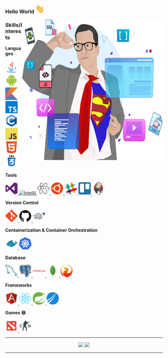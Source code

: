 ### Hello World <img src="https://raw.githubusercontent.com/DavidCabral/DavidCabral/master/assets/Hi.gif?raw=true" width="30px">

<img align = 'right' src="https://raw.githubusercontent.com/DavidCabral/DavidCabral/main/assets/eu.svg" alt="David Cabral" width="450" height="450">


### Skills/Interests

**Languages**


<a href="https://www.java.com/en/">
  <img
    alt="Java"
    height="40"
    width="40"
    src="https://raw.githubusercontent.com/DavidCabral/DavidCabral/main/assets/languages/java-original.svg" />
</a>
<a href="https://www.java.com/en/">
  <img
    alt="Android"
    height="40"
    width="40"
    src="https://raw.githubusercontent.com/DavidCabral/DavidCabral/master/assets/languages/android-original.svg" />
</a>
<a href="https://www.java.com/en/">
  <img
    alt="kotlin"
    height="40"
    width="40"
    src="https://raw.githubusercontent.com/DavidCabral/DavidCabral/master/assets/languages/kotlin-original.svg?raw=true?sanitize=true" />
</a>
<a href="https://www.java.com/en/">
  <img
    alt="typescript"
    height="40"
    width="40"
    src="https://raw.githubusercontent.com/DavidCabral/DavidCabral/master/assets/languages/typescript-original.svg?raw=true?sanitize=true" />
</a>
<a href="https://www.cprogramming.com/">
  <img
    alt="C"
    height="40"
    width="40"
    src="https://raw.githubusercontent.com/DavidCabral/DavidCabral/master/assets/languages/c-original.svg?raw=true?sanitize=true" />
</a>
<a href="https://www.javascript.com/">
  <img
    alt="JavaScript"
    height="40"
    width="40"
     src="https://raw.githubusercontent.com/DavidCabral/DavidCabral/master/assets/languages/javascript-original.svg?raw=true?sanitize=true" />
</a>
<a href="https://w3.org/">
  <img
    alt="Dart"
    height="40"
    width="40"
    src="https://raw.githubusercontent.com/DavidCabral/DavidCabral/master/assets/languages/html5-original.svg" />
</a>
<a href="https://w3.org/">
  <img
    alt="CSS"
    height="40"
    width="40"
    src="https://raw.githubusercontent.com/DavidCabral/DavidCabral/master/assets/languages/css3.svg" />
</a>


**Tools**

<a href="code.visualstudio.com/">
  <img 
    alt="VS Code"
    height="40"
    width="40"
    src="https://raw.githubusercontent.com/DavidCabral/DavidCabral/master/assets/tools/visualstudio-plain.svg" />
</a>
<a href="#">
  <img 
    alt="Intellij"
    height="40"
    width="40"
    src="https://raw.githubusercontent.com/DavidCabral/DavidCabral/master/assets/tools/intellij-plain.svg" />
</a>
<a href="atom.io">
  <img 
    alt="Atom"
    height="40"
    width="40"
    src="https://raw.githubusercontent.com/DavidCabral/DavidCabral/master/assets/tools/atom-original.svg" />
</a>
<a href="https://ubuntu.com">
  <img 
    alt="Ubuntu"
    height="40"
    width="40"
    src="https://raw.githubusercontent.com/DavidCabral/DavidCabral/master/assets/tools/ubuntu-plain.svg" />
</a>
<a href="https://slack.com">
  <img 
    alt="Slack"
    height="40"
    width="40"
    src="https://raw.githubusercontent.com/DavidCabral/DavidCabral/master/assets/tools/slack-original.svg" />
</a>
  <a href="https://trello.com">
  <img 
    alt="Trello"
    height="40"
    width="40"
    src="https://raw.githubusercontent.com/DavidCabral/DavidCabral/master/assets/tools/trello-plain.svg" />
</a>
<a href="">
  <img 
    alt="Jenkins"
    height="40"
    width="40"
    src="https://raw.githubusercontent.com/DavidCabral/DavidCabral/master/assets/tools/jenkins-original.svg" />
</a>


**Version Control**

<a href="https://git-scm.com">
  <img
    alt="Git"
    height="40"
    width="40"
    src="https://raw.githubusercontent.com/DavidCabral/DavidCabral/master/assets/other/git-original.svg" />
</a>
<a href="https://github.com">
  <img
    alt="Github"
    height="40"
    width="40"
    src="https://raw.githubusercontent.com/DavidCabral/DavidCabral/master/assets/other/github-original.svg" />
</a>

<a href="">
  <img
    alt="SVN"
    height="40"
    width="40"
    src="https://raw.githubusercontent.com/DavidCabral/DavidCabral/master/assets/other/svn.png" />
</a>



**Containerization & Container Orchestration**

<a href="https://hub.docker.com/">
  <img 
    alt="Docker"
    height="40"
    width="40"
    src="https://raw.githubusercontent.com/DavidCabral/DavidCabral/master/assets/docker-original.svg" />
</a>
<a href="https://kubernetes.io/">
  <img 
    alt="Kubernetes"
    height="40"
    width="40"
    src="https://raw.githubusercontent.com/DavidCabral/DavidCabral/master/assets/kubernetes-icon.svg" />
</a>


**Database**

<a href="https://mysql.com/">
  <img 
    alt="MySql"
    height="40"
    width="40"
    src="https://raw.githubusercontent.com/DavidCabral/DavidCabral/master/assets/databases/mysql-original.svg" />
</a>

<a href="#">
  <img 
    alt="postgres"
    height="40"
    width="40"
    src="https://raw.githubusercontent.com/DavidCabral/DavidCabral/master/assets/databases/postgresql.svg" />
</a>

<a href="#">
  <img 
    alt="oracle"
    height="40"
    width="40"
    src="https://raw.githubusercontent.com/DavidCabral/DavidCabral/master/assets/databases/oracle-original.svg" />
</a>

<a href="#">
  <img 
    alt="mongodb"
    height="40"
    width="40"
    src="https://raw.githubusercontent.com/DavidCabral/DavidCabral/master/assets/databases/mongodb-original.svg" />
</a>

<a href="#">
  <img 
    alt="firebird"
    height="40"
    width="40"
    src="https://raw.githubusercontent.com/DavidCabral/DavidCabral/master/assets/databases/firebird.svg" />
</a>


**Frameworks**


<a href="#">
  <img
    alt="Angular"
    height="40"
    width="40"
    src="https://raw.githubusercontent.com/DavidCabral/DavidCabral/master/assets/frameworks/angularjs-original.svg" />
</a>

<a href="https://reactjs.org/">
  <img
    alt="React"
    height="40"
    width="40"
    src="https://raw.githubusercontent.com/DavidCabral/DavidCabral/master/assets/frameworks/react-original.svg" />
</a>

<a href="#">
  <img
    alt="Spring"
    height="40"
    width="40"
    src="https://raw.githubusercontent.com/DavidCabral/DavidCabral/master/assets/frameworks/spring.svg" />
</a>

<a href="#">
  <img
    alt="Jasper"
    height="40"
    width="40"
    src="https://raw.githubusercontent.com/DavidCabral/DavidCabral/master/assets/frameworks/tibco-icon.svg" />
</a>

**Games 😄**


<a href="#">
  <img
    alt="Dota2"
    height="40"
    width="40"
    src="https://raw.githubusercontent.com/DavidCabral/DavidCabral/master/assets/other/dota-2.svg" />
</a>

<a href="#">
  <img
    alt="CS"
    height="40"
    width="40"
    src="https://raw.githubusercontent.com/DavidCabral/DavidCabral/master/assets/other/counter-strike.svg" />
</a>

<br>

<hr>
<p align = "center">
  <img src = "https://github-readme-stats.vercel.app/api?username=DavidCabral&show_icons=true&theme=dark&line_height=40">
  <img src = "https://github-readme-stats.vercel.app/api/top-langs/?username=DavidCabral&theme=dark">
</p>

<hr>
<p align="center">
 
</p>



<!--
**DavidCabral/DavidCabral** is a ✨ _special_ ✨ repository because its `README.md` (this file) appears on your GitHub profile.
Here are some ideas to get you started:

- 🔭 I’m currently working on ...
- 🌱 I’m currently learning ...
- 👯 I’m looking to collaborate on ...
- 🤔 I’m looking for help with ...
- 💬 Ask me about ...
- 📫 How to reach me: ...
- 😄 Pronouns: ...
- ⚡ Fun fact: ...
-->

